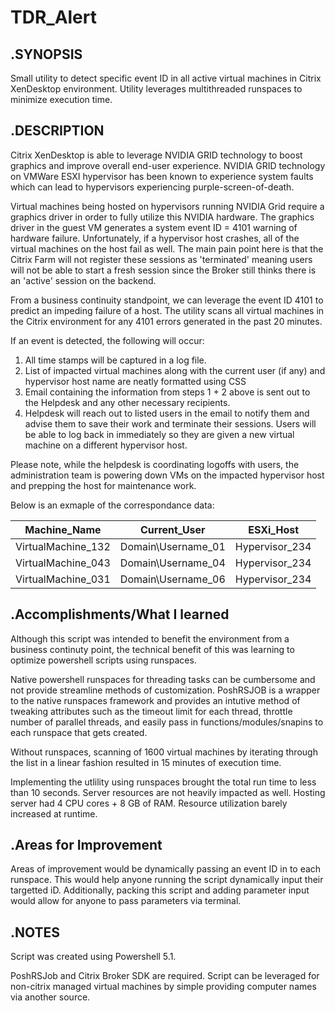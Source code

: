 # TDR_Alert
## .SYNOPSIS
Small utility to detect specific event ID in all active virtual machines in Citrix XenDesktop environment. Utility leverages multithreaded runspaces to minimize execution time.

## .DESCRIPTION
Citrix XenDesktop is able to leverage NVIDIA GRID technology to boost graphics and improve overall end-user experience. NVIDIA GRID technology on VMWare ESXI hypervisor has been known to experience system faults which can lead to hypervisors experiencing purple-screen-of-death. 

Virtual machines being hosted on hypervisors running NVIDIA Grid require a graphics driver in order to fully utilize this NVIDIA hardware. The graphics driver in the guest VM generates a system event ID = 4101 warning of hardware failure. Unfortunately, if a hypervisor host crashes, all of the virtual machines on the host fail as well. The main pain point here is that the Citrix Farm will not register these sessions as 'terminated' meaning users will not be able to start a fresh session since the Broker still thinks there is an 'active' session on the backend.

From a business continuity standpoint, we can leverage the event ID 4101 to predict an impeding failure of a host. The utility scans all virtual machines in the Citrix environment for any 4101 errors generated in the past 20 minutes. 

If an event is detected, the following will occur:
  1. All time stamps will be captured in a log file.
  2. List of impacted virtual machines along with the current user (if any) and hypervisor host name are neatly formatted using CSS
  3. Email containing the information from steps 1 + 2 above is sent out to the Helpdesk and any other necessary recipients.
  4. Helpdesk will reach out to listed users in the email to notify them and advise them to save their work and terminate their sessions. Users will be able to log back in immediately so they are given a new virtual machine on a different hypervisor host.
 
 Please note, while the helpdesk is coordinating logoffs with users, the administration team is powering down VMs on the impacted hypervisor host and prepping the host for maintenance work.
 
 Below is an exmaple of the correspondance data:
 
 Machine_Name | Current_User | ESXi_Host
------------ | ------------- | -------------
VirtualMachine_132 | Domain\Username_01 | Hypervisor_234
VirtualMachine_043 | Domain\Username_04 | Hypervisor_234
VirtualMachine_031 | Domain\Username_06 | Hypervisor_234

## .Accomplishments/What I learned
Although this script was intended to benefit the environment from a business continuty point, the technical benefit of this was learning to optimize powershell scripts using runspaces.

Native powershell runspaces for threading tasks can be cumbersome and not provide streamline methods of customization. PoshRSJOB is a wrapper to the native runspaces framework and provides an intutive method of tweaking attributes such as the timeout limit for each thread, throttle number of parallel threads, and easily pass in functions/modules/snapins to each runspace that gets created.

Without runspaces, scanning of 1600 virtual machines by iterating through the list in a linear fashion resulted in 15 minutes of execution time. 

Implementing the utlility using runspaces brought the total run time to less than 10 seconds. Server resources are not  heavily impacted as well. Hosting server had 4 CPU cores + 8 GB of RAM. Resource utilization barely increased at runtime.

## .Areas for Improvement
Areas of improvement would be dynamically passing an event ID in to each runspace. This would help anyone running the script dynamically input their targetted iD. Additionally, packing this script and adding parameter input would allow for anyone to pass parameters via terminal.

## .NOTES
Script was created using Powershell 5.1. 

PoshRSJob and Citrix Broker SDK are required. Script can be leveraged for non-citrix managed virtual machines by simple providing computer names via another source.
